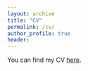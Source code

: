 ```yaml
---
layout: archive
title: "CV"
permalink: /cv/
author_profile: true
header:
---
```


You can find my CV <a href="/files/Diego_Delgado_1021.pdf" target="_blank">here</a>.
